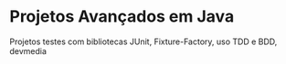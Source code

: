 # Projetos Avançados em Java
Projetos testes com bibliotecas JUnit, Fixture-Factory, uso TDD e BDD, devmedia
